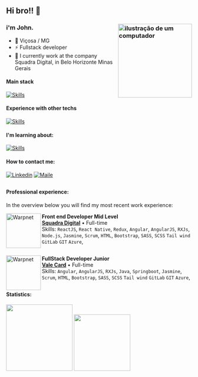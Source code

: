 <link rel="stylesheet" href="https://cdn.jsdelivr.net/gh/devicons/devicon@v2.15.1/devicon.min.css">

## Hi bro!! 👋
### i'm John. <img src="https://media.tenor.com/pIFQKq9tCo0AAAAM/sir-percedal-of-sadlygrove-wakfu-the-animated-series.gif" alt="ilustração de um computador" min-width="200px" max-width="200px" width="200px" align="right">

- 🔰 Viçosa / MG
- ⚡ Fullstack developer 
- 🏦 I currently work at the company Squadra Digital, in Belo Horizonte Minas Gerais


#### Main stack

[![Skills](https://skillicons.dev/icons?i=javascript,typescript,nodejs,react,nextjs,angular,mysql)](https://skillicons.dev)

#### Experience with other techs

[![Skills](https://skillicons.dev/icons?i=github,githubactions,gitlab,nginx,regex,html,css,sass,vite,bootstrap,tailwind,jquery,express,rxjs,redux,sequelize,prisma,npm,yarn,git,linux,bash,figma,postman,photoshop,premiere)]()

#### I'm learning about:

[![Skills](https://skillicons.dev/icons?i=postgres,nestjs)]()


#### How to contact me:
[<img alt="Linkedin" src="https://img.shields.io/badge/-linkedin-%230077B5?style=for-the-badge&logo=linkedin&logoColor=white"/>](https://www.linkedin.com/in/jhonathan-peres/)
[<img alt="Maile" src="https://img.shields.io/badge/mail-FFFFFF?style=for-the-badge&logo=mail&logoColor=black"/>](mailto:dotyomusic@gmail.com)

##

#### Professional experience:
In the overview below you will find my most recent work experience:

[<img align="left" height="94px" width="94px" alt="Warpnet" src="https://play-lh.googleusercontent.com/U3raDfjIVR6N7XoZaIKZxHHt6u6kTUyDAcyyAelMnrnuPLtUN-Mznpo2xXWREQAXf38"/>](https://www.squadra.com.br/)
**Front end Developer Mid Level** \
[**Squadra Digital**](https://www.squadra.com.br/) • Full-time \
Skills: `ReactJS`, `React Native`, `Redux`, `Angular`, `AngularJS`, `RXJs`, `Node.js`, `Jasmine`, `Scrum`, `HTML`, `Bootstrap`, `SASS`, `SCSS` `Tail wind` `GitLab` `GIT` `Azure`, 
<br/> 

##

[<img align="left" height="94px" width="94px" alt="Warpnet" src="https://yt3.googleusercontent.com/imvRQVsNKJqLaGbB5zgvByAR5tRtJbTOUwSFgIvtzae1LvmfIT7LRqrlqNJB87IomvnrdxgyzQ=s900-c-k-c0x00ffffff-no-rj"/>](https://www.valecard.com.br/)
**FullStack Developer Junior** \
[**Vale Card**](https://www.valecard.com.br/) • Full-time \
Skills: `Angular`, `AngularJS`, `RXJs`, `Java`, `Springboot`, `Jasmine`, `Scrum`, `HTML`, `Bootstrap`, `SASS`, `SCSS` `Tail wind` `GitLab` `GIT` `Azure`, 
<br/> 

##

#### Statistics:
<div>
<img loading="lazy" height="180em" src="https://github-readme-stats.vercel.app/api/top-langs/?username=dotyocode&layout=compact&langs_count=7&theme=radical"/>
<img loading="lazy" height="153em" src="http://github-readme-streak-stats.herokuapp.com/?user=dotyocode&amp;theme=radical">
</div>



